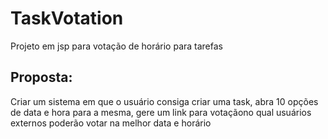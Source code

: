 # TaskVotation
Projeto em jsp para votação de horário para tarefas

<h2>Proposta:</h2>
<p>
 Criar um sistema em que o usuário consiga criar uma task, abra 10 opções de data e hora para a mesma, 
 gere um link para votaçãono qual usuários externos poderão votar na melhor data e horário
</p>

